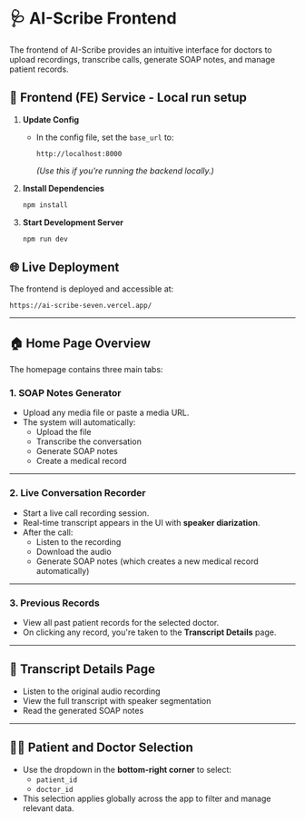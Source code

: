 # 🩺 AI-Scribe Frontend

The frontend of AI-Scribe provides an intuitive interface for doctors to upload recordings, transcribe calls, generate SOAP notes, and manage patient records.

## 🔹 Frontend (FE) Service - Local run setup

1. **Update Config**
   - In the config file, set the `base_url` to:
     ```
     http://localhost:8000
     ```
     *(Use this if you're running the backend locally.)*

2. **Install Dependencies**
   ```bash
   npm install

3. **Start Development Server**
    ```bash
    npm run dev


## 🌐 Live Deployment

The frontend is deployed and accessible at:

```
https://ai-scribe-seven.vercel.app/
```

---

## 🏠 Home Page Overview

The homepage contains three main tabs:

### 1. SOAP Notes Generator
- Upload any media file or paste a media URL.
- The system will automatically:
  - Upload the file
  - Transcribe the conversation
  - Generate SOAP notes
  - Create a medical record

---

### 2. Live Conversation Recorder
- Start a live call recording session.
- Real-time transcript appears in the UI with **speaker diarization**.
- After the call:
  - Listen to the recording
  - Download the audio
  - Generate SOAP notes (which creates a new medical record automatically)

---

### 3. Previous Records
- View all past patient records for the selected doctor.
- On clicking any record, you're taken to the **Transcript Details** page.

---

## 🩻 Transcript Details Page

- Listen to the original audio recording
- View the full transcript with speaker segmentation
- Read the generated SOAP notes

---

## 🧑‍⚕️ Patient and Doctor Selection

- Use the dropdown in the **bottom-right corner** to select:
  - `patient_id`
  - `doctor_id`
- This selection applies globally across the app to filter and manage relevant data.